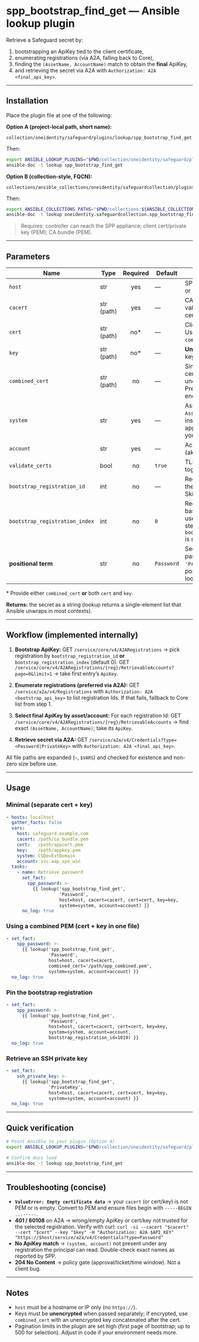 # spp\_bootstrap\_find\_get — Ansible lookup plugin

Retrieve a Safeguard secret by:

1. bootstrapping an ApiKey tied to the client certificate,
2. enumerating registrations (via A2A, falling back to Core),
3. finding the `(AssetName, AccountName)` match to obtain the **final** ApiKey,
4. and retrieving the secret via A2A with `Authorization: A2A <final_api_key>`.

---

## Installation

Place the plugin file at one of the following:

**Option A (project-local path, short name):**

```
collection/oneidentity/safeguard/plugins/lookup/spp_bootstrap_find_get.py
```

Then:

```sh
export ANSIBLE_LOOKUP_PLUGINS="$PWD/collection/oneidentity/safeguard/plugins/lookup"
ansible-doc -t lookup spp_bootstrap_find_get
```

**Option B (collection-style, FQCN):**

```
collections/ansible_collections/oneidentity/safeguardcollection/plugins/lookup/spp_bootstrap_find_get.py
```

Then:

```sh
export ANSIBLE_COLLECTIONS_PATHS="$PWD/collections:${ANSIBLE_COLLECTIONS_PATHS}"
ansible-doc -t lookup oneidentity.safeguardcollection.spp_bootstrap_find_get
```

> Requires: controller can reach the SPP appliance; client cert/private key (PEM); CA bundle (PEM).

---

## Parameters

| Name                           | Type       | Required | Default    | Description                                                                                                                    |
| ------------------------------ | ---------- | :------: | ---------- | ------------------------------------------------------------------------------------------------------------------------------ |
| `host`                         | str        |    yes   | —          | SPP appliance hostname or IP. **No scheme.**                                                                                   |
| `cacert`                       | str (path) |    yes   | —          | CA bundle (PEM) to validate the SPP server cert.                                                                               |
| `cert`                         | str (path) |   no\*   | —          | Client certificate (PEM). Use with `key`. Ignored if `combined_cert` is given.                                                 |
| `key`                          | str (path) |   no\*   | —          | **Unencrypted** client private key (PEM). Use with `cert`.                                                                     |
| `combined_cert`                | str (path) |    no    | —          | Single PEM containing certificate **then** unencrypted private key. Preferred if your key is encrypted.                        |
| `system`                       | str        |    yes   | —          | Asset name to match (aka `AssetName`). Case-insensitive match is not applied; pass exact name your SPP returns.                |
| `account`                      | str        |    yes   | —          | Account name to match (aka `AccountName`).                                                                                     |
| `validate_certs`               | bool       |    no    | `true`     | TLS server verification toggle.                                                                                                |
| `bootstrap_registration_id`    | int        |    no    | —          | Registration **Id** to use for the bootstrap ApiKey. Skips index selection.                                                    |
| `bootstrap_registration_index` | int        |    no    | `0`        | Registration index (0-based) in the Core list used only for the bootstrap step. Ignored if `bootstrap_registration_id` is set. |
| **positional term**            | str        |    no    | `Password` | Secret type to retrieve: pass `'Password'` or `'PrivateKey'` as the first positional argument to the lookup.                   |

\* Provide either `combined_cert` **or** both `cert` and `key`.

**Returns:** the secret as a string (lookup returns a single-element list that Ansible unwraps in most contexts).

---

## Workflow (implemented internally)

1. **Bootstrap ApiKey:**
   GET `/service/core/v4/A2ARegistrations` → pick registration by `bootstrap_registration_id` **or** `bootstrap_registration_index` (default 0).
   GET `/service/core/v4/A2ARegistrations/{reg}/RetrievableAccounts?page=0&limit=1` → take first entry’s `ApiKey`.

2. **Enumerate registrations (preferred via A2A):**
   GET `/service/a2a/v4/Registrations` with `Authorization: A2A <bootstrap_api_key>` to list registration Ids.
   If that fails, fallback to Core list from step 1.

3. **Select final ApiKey by asset/account:**
   For each registration Id:
   GET `/service/core/v4/A2ARegistrations/{reg}/RetrievableAccounts` → find exact `(AssetName, AccountName)`; take its `ApiKey`.

4. **Retrieve secret via A2A:**
   GET `/service/a2a/v4/Credentials?type=<Password|PrivateKey>` with `Authorization: A2A <final_api_key>`.

All file paths are expanded (`~`, `$VARS`) and checked for existence and non-zero size before use.

---

## Usage

### Minimal (separate cert + key)

```yaml
- hosts: localhost
  gather_facts: false
  vars:
    host: safeguard.example.com
    cacert: /path/ca_bundle.pem
    cert:   /path/appcert.pem
    key:    /path/appkey.pem
    system: CSDevExtDomain
    account: svc.aap_spe_win
  tasks:
    - name: Retrieve password
      set_fact:
        spp_password: >-
          {{ lookup('spp_bootstrap_find_get',
                    'Password',
                    host=host, cacert=cacert, cert=cert, key=key,
                    system=system, account=account) }}
      no_log: true
```

### Using a combined PEM (cert + key in one file)

```yaml
- set_fact:
    spp_password: >-
      {{ lookup('spp_bootstrap_find_get',
                'Password',
                host=host, cacert=cacert,
                combined_cert='/path/app_combined.pem',
                system=system, account=account) }}
  no_log: true
```

### Pin the bootstrap registration

```yaml
- set_fact:
    spp_password: >-
      {{ lookup('spp_bootstrap_find_get',
                'Password',
                host=host, cacert=cacert, cert=cert, key=key,
                system=system, account=account,
                bootstrap_registration_id=1019) }}
  no_log: true
```

### Retrieve an SSH private key

```yaml
- set_fact:
    ssh_private_key: >-
      {{ lookup('spp_bootstrap_find_get',
                'PrivateKey',
                host=host, cacert=cacert, cert=cert, key=key,
                system=system, account=account) }}
  no_log: true
```

---

## Quick verification

```sh
# Point Ansible to your plugin (Option A)
export ANSIBLE_LOOKUP_PLUGINS="$PWD/collection/oneidentity/safeguard/plugins/lookup"

# Confirm docs load
ansible-doc -t lookup spp_bootstrap_find_get
```

---

## Troubleshooting (concise)

* **`ValueError: Empty certificate data`** → your `cacert` (or cert/key) is not PEM or is empty. Convert to PEM and ensure files begin with `-----BEGIN ...-----`.
* **401 / 60108** on A2A → wrong/empty ApiKey or cert/key not trusted for the selected registration. Verify with curl:
  `curl -si --cacert "$cacert" --cert "$cert" --key "$key" -H "Authorization: A2A $API_KEY" "https://$host/service/a2a/v4/Credentials?type=Password"`
* **No ApiKey match** → `(system, account)` not present under any registration the principal can read. Double-check exact names as reported by SPP.
* **204 No Content** → policy gate (approval/ticket/time window). Not a client bug.

---

## Notes

* `host` must be a hostname or IP only (no `https://`).
* Keys must be **unencrypted** when passed separately; if encrypted, use `combined_cert` with an unencrypted key concatenated after the cert.
* Pagination limits in the plugin are set high (first page of bootstrap; up to 500 for selection). Adjust in code if your environment needs more.

